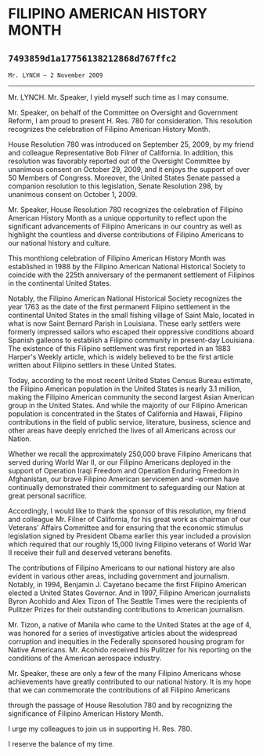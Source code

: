 # FILIPINO AMERICAN HISTORY MONTH
## `7493859d1a17756138212868d767ffc2`
`Mr. LYNCH — 2 November 2009`

---


Mr. LYNCH. Mr. Speaker, I yield myself such time as I may consume.

Mr. Speaker, on behalf of the Committee on Oversight and Government 
Reform, I am proud to present H. Res. 780 for consideration. This 
resolution recognizes the celebration of Filipino American History 
Month.

House Resolution 780 was introduced on September 25, 2009, by my 
friend and colleague Representative Bob Filner of California. In 
addition, this resolution was favorably reported out of the Oversight 
Committee by unanimous consent on October 29, 2009, and it enjoys the 
support of over 50 Members of Congress. Moreover, the United States 
Senate passed a companion resolution to this legislation, Senate 
Resolution 298, by unanimous consent on October 1, 2009.

Mr. Speaker, House Resolution 780 recognizes the celebration of 
Filipino American History Month as a unique opportunity to reflect upon 
the significant advancements of Filipino Americans in our country as 
well as highlight the countless and diverse contributions of Filipino 
Americans to our national history and culture.

This monthlong celebration of Filipino American History Month was 
established in 1988 by the Filipino American National Historical 
Society to coincide with the 225th anniversary of the permanent 
settlement of Filipinos in the continental United States.

Notably, the Filipino American National Historical Society recognizes 
the year 1763 as the date of the first permanent Filipino settlement in 
the continental United States in the small fishing village of Saint 
Malo, located in what is now Saint Bernard Parish in Louisiana. These 
early settlers were formerly impressed sailors who escaped their 
oppressive conditions aboard Spanish galleons to establish a Filipino 
community in present-day Louisiana. The existence of this Filipino 
settlement was first reported in an 1883 Harper's Weekly article, which 
is widely believed to be the first article written about Filipino 
settlers in these United States.

Today, according to the most recent United States Census Bureau 
estimate, the Filipino American population in the United States is 
nearly 3.1 million, making the Filipino American community the second 
largest Asian American group in the United States. And while the 
majority of our Filipino American population is concentrated in the 
States of California and Hawaii, Filipino contributions in the field of 
public service, literature, business, science and other areas have 
deeply enriched the lives of all Americans across our Nation.

Whether we recall the approximately 250,000 brave Filipino Americans 
that served during World War II, or our Filipino Americans deployed in 
the support of Operation Iraqi Freedom and Operation Enduring Freedom 
in Afghanistan, our brave Filipino American servicemen and -women have 
continually demonstrated their commitment to safeguarding our Nation at 
great personal sacrifice.

Accordingly, I would like to thank the sponsor of this resolution, my 
friend and colleague Mr. Filner of California, for his great work as 
chairman of our Veterans' Affairs Committee and for ensuring that the 
economic stimulus legislation signed by President Obama earlier this 
year included a provision which required that our roughly 15,000 living 
Filipino veterans of World War II receive their full and deserved 
veterans benefits.

The contributions of Filipino Americans to our national history are 
also evident in various other areas, including government and 
journalism. Notably, in 1994, Benjamin J. Cayetano became the first 
Filipino American elected a United States Governor. And in 1997, 
Filipino American journalists Byron Acohido and Alex Tizon of The 
Seattle Times were the recipients of Pulitzer Prizes for their 
outstanding contributions to American journalism.

Mr. Tizon, a native of Manila who came to the United States at the 
age of 4, was honored for a series of investigative articles about the 
widespread corruption and inequities in the Federally sponsored housing 
program for Native Americans. Mr. Acohido received his Pulitzer for his 
reporting on the conditions of the American aerospace industry.

Mr. Speaker, these are only a few of the many Filipino Americans 
whose achievements have greatly contributed to our national history. It 
is my hope that we can commemorate the contributions of all Filipino 
Americans


through the passage of House Resolution 780 and by recognizing the 
significance of Filipino American History Month.

I urge my colleagues to join us in supporting H. Res. 780.

I reserve the balance of my time.